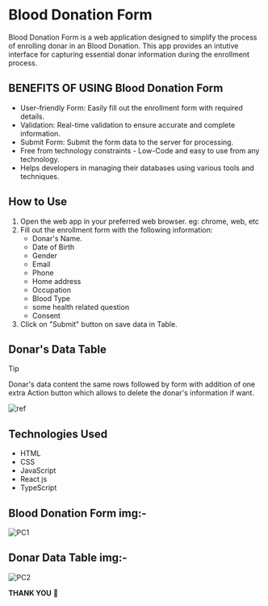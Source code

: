 
# Blood Donation Form

Blood Donation Form is a web application designed to simplify the process of enrolling donar in an Blood Donation. This app provides an intutive interface for capturing essential donar information during the enrollment process.

## BENEFITS OF USING Blood Donation Form

- User-friendly Form: Easily fill out the enrollment form with required details.
- Validation: Real-time validation to ensure accurate and complete information.
- Submit Form: Submit the form data to the server for processing.
- Free from technology constraints - Low-Code and easy to use from any technology.
- Helps developers in managing their databases using various tools and techniques.




## How to Use 

1. Open the web app in your preferred web browser. eg: chrome, web, etc
1. Fill out the enrollment form with the following information:
   - Donar's Name.
   - Date of Birth
   - Gender
   - Email
   - Phone
   - Home address
   - Occupation
   - Blood Type
   - some health related question 
   - Consent
1. Click on "Submit" button on save data in Table.

## Donar's Data Table 

> [!TIP]
> Donar's data content the same rows followed by form with addition of one extra Action button which allows to delete the donar's information if want.

![ref](https://i.ibb.co/5LQwy53/Screenshot-117.png)


## Technologies Used
+ HTML
+ CSS
+ JavaScript 
+ React js
+ TypeScript


## Blood Donation Form img:- 
![PC1](https://i.ibb.co/vkyfcT1/Web-capture-22-1-2024-154324-localhost.jpg)

## Donar Data Table img:-
![PC2](https://i.ibb.co/THYnPSb/table.png)



**THANK YOU**
:pray:

